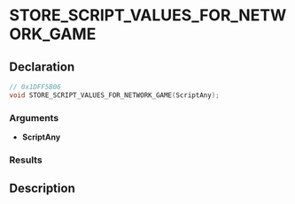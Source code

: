 # STORE_SCRIPT_VALUES_FOR_NETWORK_GAME

## Declaration
```cpp
// 0x1DFF5B06
void STORE_SCRIPT_VALUES_FOR_NETWORK_GAME(ScriptAny);
```

### Arguments
- **ScriptAny**

### Results

## Description
